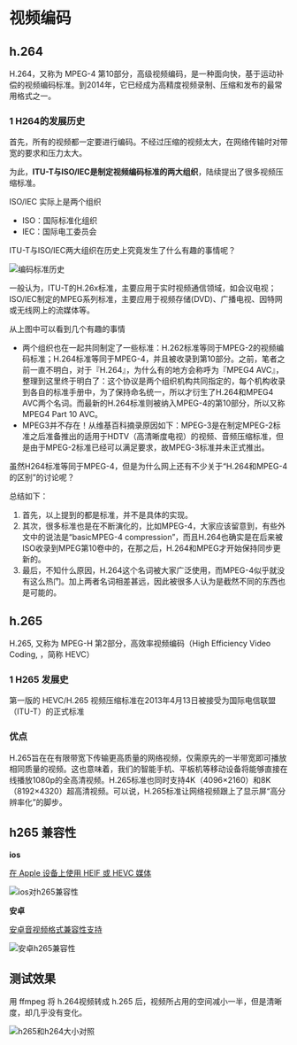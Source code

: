 # 视频编码

## h.264

H.264，又称为 MPEG-4 第10部分，高级视频编码，是一种面向快，基于运动补偿的视频编码标准。到2014年，它已经成为高精度视频录制、压缩和发布的最常用格式之一。

### 1 H264的发展历史

首先，所有的视频都一定要进行编码。不经过压缩的视频太大，在网络传输时对带宽的要求和压力太大。

为此，**ITU-T与ISO/IEC是制定视频编码标准的两大组织**，陆续提出了很多视频压缩标准。

ISO/IEC 实际上是两个组织
* ISO：国际标准化组织
* IEC：国际电工委员会

ITU-T与ISO/IEC两大组织在历史上究竟发生了什么有趣的事情呢？

![编码标准历史](~@img/video/encodingHistory.jpeg)

一般认为，ITU-T的H.26x标准，主要应用于实时视频通信领域，如会议电视；ISO/IEC制定的MPEG系列标准，主要应用于视频存储(DVD)、广播电视、因特网或无线网上的流媒体等。

从上图中可以看到几个有趣的事情

* 两个组织也在一起共同制定了一些标准：H.262标准等同于MPEG-2的视频编码标准；H.264标准等同于MPEG-4，并且被收录到第10部分。之前，笔者之前一直不明白，对于『H.264』，为什么有的地方会称呼为『MPEG4 AVC』，整理到这里终于明白了：这个协议是两个组织机构共同指定的，每个机构收录到各自的标准手册中，为了保持命名统一，所以才衍生了H.264和MPEG4 AVC两个名词。而最新的H.264标准则被纳入MPEG-4的第10部分，所以又称MPEG4 Part 10 AVC。
* MPEG3并不存在！从维基百科摘录原因如下：MPEG-3是在制定MPEG-2标准之后准备推出的适用于HDTV（高清晰度电视）的视频、音频压缩标准，但是由于MPEG-2标准已经可以满足要求，故MPEG-3标准并未正式推出。

虽然H264标准等同于MPEG-4，但是为什么网上还有不少关于“H.264和MPEG-4的区别”的讨论呢？

总结如下：
1. 首先，以上提到的都是标准，并不是具体的实现。
2. 其次，很多标准也是在不断演化的，比如MPEG-4，大家应该留意到，有些外文中的说法是“basicMPEG-4 compression”，而且H.264也确实是在后来被ISO收录到MPEG第10卷中的，在那之后，H.264和MPEG才开始保持同步更新的。
3. 最后，不知什么原因，H.264这个名词被大家广泛使用，而MPEG-4似乎就没有这么热门。加上两者名词相差甚远，因此被很多人认为是截然不同的东西也是可能的。

## h.265

H.265, 又称为 MPEG-H 第2部分，高效率视频编码（High Efficiency Video Coding, ，简称 HEVC）

### 1 H265 发展史

第一版的 HEVC/H.265 视频压缩标准在2013年4月13日被接受为国际电信联盟（ITU-T）的正式标准

### 优点

H.265旨在在有限带宽下传输更高质量的网络视频，仅需原先的一半带宽即可播放相同质量的视频。这也意味着，我们的智能手机、平板机等移动设备将能够直接在线播放1080p的全高清视频。H.265标准也同时支持4K（4096×2160）和8K（8192×4320）超高清视频。可以说，H.265标准让网络视频跟上了显示屏“高分辨率化”的脚步。

## h265 兼容性

**ios**

[在 Apple 设备上使用 HEIF 或 HEVC 媒体](https://support.apple.com/zh-cn/HT207022)

![ios对h265兼容性](~@img/video/iosCompatibility.jpg)

**安卓**

[安卓音视频格式兼容性支持](https://developer.android.com/guide/topics/media/media-formats?hl=zh-cn)

![安卓h265兼容性](~@img/video/androidCompatibility.jpg)

## 测试效果

用 ffmpeg 将 h.264视频转成 h.265 后，视频所占用的空间减小一半，但是清晰度，却几乎没有变化。

![h265和h264大小对照](~@img/video/capacity.jpg)
